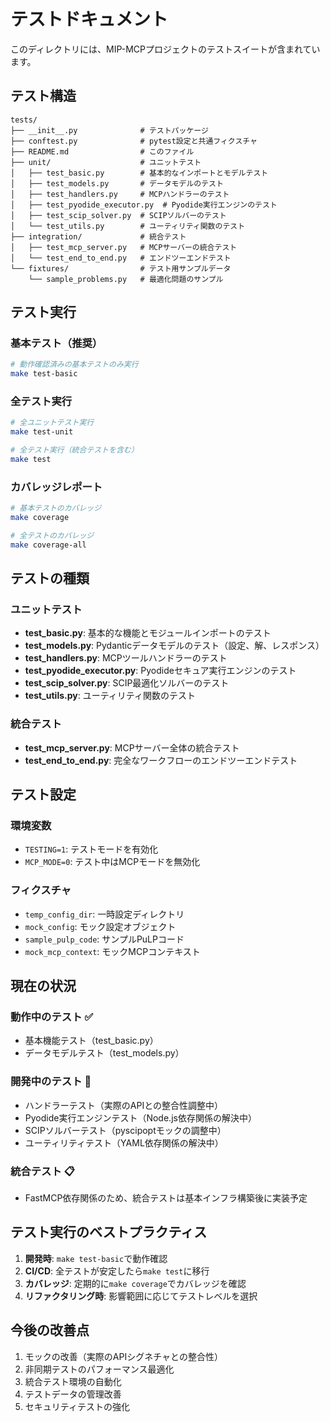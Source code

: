 # テストドキュメント

このディレクトリには、MIP-MCPプロジェクトのテストスイートが含まれています。

## テスト構造

```
tests/
├── __init__.py              # テストパッケージ
├── conftest.py              # pytest設定と共通フィクスチャ
├── README.md                # このファイル
├── unit/                    # ユニットテスト
│   ├── test_basic.py        # 基本的なインポートとモデルテスト
│   ├── test_models.py       # データモデルのテスト
│   ├── test_handlers.py     # MCPハンドラーのテスト
│   ├── test_pyodide_executor.py  # Pyodide実行エンジンのテスト
│   ├── test_scip_solver.py  # SCIPソルバーのテスト
│   └── test_utils.py        # ユーティリティ関数のテスト
├── integration/             # 統合テスト
│   ├── test_mcp_server.py   # MCPサーバーの統合テスト
│   └── test_end_to_end.py   # エンドツーエンドテスト
└── fixtures/                # テスト用サンプルデータ
    └── sample_problems.py   # 最適化問題のサンプル
```

## テスト実行

### 基本テスト（推奨）
```bash
# 動作確認済みの基本テストのみ実行
make test-basic
```

### 全テスト実行
```bash
# 全ユニットテスト実行
make test-unit

# 全テスト実行（統合テストを含む）
make test
```

### カバレッジレポート
```bash
# 基本テストのカバレッジ
make coverage

# 全テストのカバレッジ
make coverage-all
```

## テストの種類

### ユニットテスト

- **test_basic.py**: 基本的な機能とモジュールインポートのテスト
- **test_models.py**: Pydanticデータモデルのテスト（設定、解、レスポンス）
- **test_handlers.py**: MCPツールハンドラーのテスト
- **test_pyodide_executor.py**: Pyodideセキュア実行エンジンのテスト
- **test_scip_solver.py**: SCIP最適化ソルバーのテスト
- **test_utils.py**: ユーティリティ関数のテスト

### 統合テスト

- **test_mcp_server.py**: MCPサーバー全体の統合テスト
- **test_end_to_end.py**: 完全なワークフローのエンドツーエンドテスト

## テスト設定

### 環境変数
- `TESTING=1`: テストモードを有効化
- `MCP_MODE=0`: テスト中はMCPモードを無効化

### フィクスチャ
- `temp_config_dir`: 一時設定ディレクトリ
- `mock_config`: モック設定オブジェクト
- `sample_pulp_code`: サンプルPuLPコード
- `mock_mcp_context`: モックMCPコンテキスト

## 現在の状況

### 動作中のテスト ✅
- 基本機能テスト（test_basic.py）
- データモデルテスト（test_models.py）

### 開発中のテスト 🚧
- ハンドラーテスト（実際のAPIとの整合性調整中）
- Pyodide実行エンジンテスト（Node.js依存関係の解決中）
- SCIPソルバーテスト（pyscipoptモックの調整中）
- ユーティリティテスト（YAML依存関係の解決中）

### 統合テスト 📋
- FastMCP依存関係のため、統合テストは基本インフラ構築後に実装予定

## テスト実行のベストプラクティス

1. **開発時**: `make test-basic`で動作確認
2. **CI/CD**: 全テストが安定したら`make test`に移行
3. **カバレッジ**: 定期的に`make coverage`でカバレッジを確認
4. **リファクタリング時**: 影響範囲に応じてテストレベルを選択

## 今後の改善点

1. モックの改善（実際のAPIシグネチャとの整合性）
2. 非同期テストのパフォーマンス最適化
3. 統合テスト環境の自動化
4. テストデータの管理改善
5. セキュリティテストの強化
